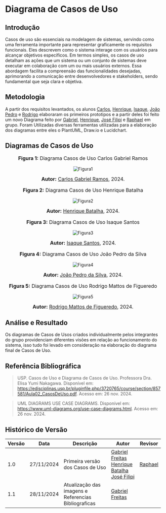 # Diagrama de Casos de Uso

## Introdução

Casos de uso são essenciais na modelagem de sistemas, servindo como uma ferramenta importante para representar graficamente os requisitos funcionais. Eles descrevem como o sistema interage com os usuários para alcançar objetivos específicos. Em termos simples, os casos de uso detalham as ações que um sistema ou um conjunto de sistemas deve executar em colaboração com um ou mais usuários externos. Essa abordagem facilita a compreensão das funcionalidades desejadas, aprimorando a comunicação entre desenvolvedores e stakeholders, sendo fundamental que seja clara e objetiva.

## Metodologia
A partir dos requisitos levantados, os alunos [Carlos](https://github.com/TheCarlosRamos), [Henrique](https://github.com/HeBatalha), [Isaque](https://github.com/IsaqueSH), [João Pedro](https://github.com/joaopedrodasilvarodrigues) e [Rodrigo](https://github.com/Rodrigomfab88) elaboraram os primeiros prototipos e a partir deles foi feito um novo Diagrama feito por [Gabriel](https://github.com/gabrielfreitass1), [Henrique](https://github.com/HeBatalha), [José Filipi](https://github.com/JoseFilipi) e [Raphael](https://github.com/Raphides) em grupo. Foram Utilizadas diversas ferramentas utilizadas para a elaboração dos diagramas entre eles o PlantUML, Draw.io e Lucidchart.


## Diagramas de Casos de Uso

<div align="center">
<font size="3"><p style="text-align: center"><b>Figura 1:</b> Diagrama Casos de Uso Carlos Gabriel Ramos</p></font>

![Figura1](https://media.discordapp.net/attachments/1305500218804011059/1311128106886627328/Carlos_Gabriel_DiagramaDeCasosDeUso.png?ex=67490c34&is=6747bab4&hm=070e7b371b75e7c2112deff5612ab4b9de8d60a454e11c3cc3e71f241fc21631&=&format=webp&quality=lossless&width=1112&height=676)

<font size="3"><p style="text-align: center"><b>Autor:</b> <a href="https://github.com/TheCarlosRamos">Carlos Gabriel Ramos</a>, 2024.</p></font> 
</div>

<div align="center">
<font size="3"><p style="text-align: center"><b>Figura 2:</b> Diagrama Casos de Uso Henrique Batalha</p></font>

![Figura2](https://cdn.discordapp.com/attachments/1305500218804011059/1311534438701731870/image.png?ex=67493521&is=6747e3a1&hm=de4ed4d01b6938b03e8b7cdf02de5993d4690bde43e998c031534223ce3d2d95&)

<font size="3"><p style="text-align: center"><b>Autor:</b> <a href="https://github.com/HeBatalha">Henrique Batalha</a>, 2024.</p></font> 
</div>

<div align="center">
<font size="3"><p style="text-align: center"><b>Figura 3:</b> Diagrama Casos de Uso Isaque Santos</p></font>

![Figura3](https://media.discordapp.net/attachments/1305500218804011059/1311128107209592954/Isaque_Santos_DiagramaCasosdeUso.png?ex=67490c34&is=6747bab4&hm=6d57177c27230c0b1703844c658fbd715505209b741d8b127299828f02973655&=&format=webp&quality=lossless&width=708&height=676)

<font size="3"><p style="text-align: center"><b>Autor:</b> <a href="https://github.com/IsaqueSH">Isaque Santos</a>, 2024.</p></font> 
</div>

<div align="center">
<font size="3"><p style="text-align: center"><b>Figura 4:</b> Diagrama Casos de Uso João Pedro da Silva</p></font>

![Figura4](https://cdn.discordapp.com/attachments/1305500218804011059/1311128107465576448/Joao_Pedro_DiagramaDeCasosDeUso.png?ex=67490c34&is=6747bab4&hm=e3076ef84fee3e1457260414b78ede368b008081c3b46fe16cdbfc272130ace5&)

<font size="3"><p style="text-align: center"><b>Autor:</b> <a href="https://github.com/joaopedrodasilvarodrigues">João Pedro da Silva</a>, 2024.</p></font> 
</div>

<div align="center">
<font size="3"><p style="text-align: center"><b>Figura 5:</b> Diagrama Casos de Uso Rodrigo Mattos de Figueredo</p></font>

![Figura5](https://media.discordapp.net/attachments/1305500218804011059/1311128106551214100/Rodrigo_DiagramaDeCasosDeUso.png?ex=67490c34&is=6747bab4&hm=49dbc58108a2080eb5d1e77ef06edfa0409e3de24fc657048ca49239a56a102a&=&format=webp&quality=lossless&width=1440&height=247)


<font size="3"><p style="text-align: center"><b>Autor:</b> <a href="https://github.com/Rodrigomfab88">Rodrigo Mattos de Figueredo</a>, 2024.</p></font> 
</div>

## Análise e Resultado

Os diagramas de Casos de Usos criados individualmente pelos integrantes do grupo providenciam diferentes visões em relação ao funcionamento do sistema, isso tudo foi levado em consideração na elaboração do diagrama final de Casos de Uso.

## Referência Bibliográfica
> USP. Casos de Uso e Diagrama de
Casos de Uso. Professora Dra. Elisa Yumi Nakagawa. Disponível em: https://edisciplinas.usp.br/pluginfile.php/3720765/course/section/857581/Aula02_CasosDeUso.pdf. Acesso em: 26 nov. 2024.

> UML DIAGRAMS USE CASE DIAGRAMS. Disponível em: https://www.uml-diagrams.org/use-case-diagrams.html. Acesso em: 26 nov. 2024.

## Histórico de Versão
| Versão | Data       | Descrição                                      | Autor               | Revisor               |
|--------|------------|------------------------------------------------|---------------------|-----------------------|
| 1.0    | 27/11/2024 | Primeira versão dos Casos de Uso| [Gabriel Freitas](https://github.com/gabrielfreitass1) <br> [Henrique Batalha](https://github.com/HeBatalha) <br> [José Filipi](https://github.com/JoseFilipi) | [Raphael](https://github.com/Raphides) |
| 1.1    | 28/11/2024 | Atualização das imagens e Referencias Bibliograficas| [Gabriel Freitas](https://github.com/gabrielfreitass1)|  |

